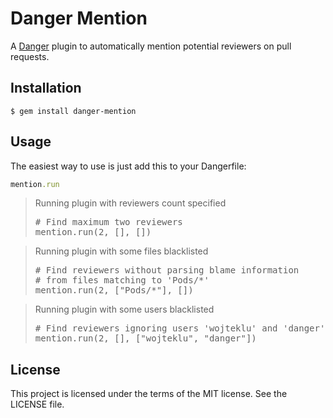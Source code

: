 # Danger Mention

A [Danger](https://github.com/danger/danger) plugin to automatically mention potential reviewers on pull requests.

## Installation

    $ gem install danger-mention

## Usage

The easiest way to use is just add this to your Dangerfile:

```rb
mention.run
```

<blockquote>Running plugin with reviewers count specified
  <pre>
# Find maximum two reviewers
mention.run(2, [], [])</pre>
</blockquote>

<blockquote>Running plugin with some files blacklisted
  <pre>
# Find reviewers without parsing blame information
# from files matching to 'Pods/*'
mention.run(2, ["Pods/*"], [])</pre>
</blockquote>

<blockquote>Running plugin with some users blacklisted
  <pre>
# Find reviewers ignoring users 'wojteklu' and 'danger'
mention.run(2, [], ["wojteklu", "danger"])</pre>
</blockquote>

## License

This project is licensed under the terms of the MIT license. See the LICENSE file.
